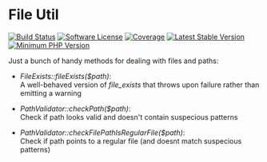 # File Util

[![Build Status](https://github.com/rosell-dk/file-util/workflows/build/badge.svg)](https://github.com/rosell-dk/file-util/actions/workflows/php.yml)
[![Software License](https://img.shields.io/badge/license-MIT-418677.svg)](https://github.com/rosell-dk/file-util/blob/master/LICENSE)
[![Coverage](https://img.shields.io/endpoint?url=https://little-b.it/file-util/code-coverage/coverage-badge.json)](http://little-b.it/file-util/code-coverage/coverage/index.html)
[![Latest Stable Version](https://img.shields.io/packagist/v/rosell-dk/file-util.svg)](https://packagist.org/packages/rosell-dk/file-util)
[![Minimum PHP Version](https://img.shields.io/packagist/php-v/rosell-dk/file-util)](https://php.net)

Just a bunch of handy methods for dealing with files and paths:


- *FileExists::fileExists($path)*:\
A well-behaved version of *file_exists* that throws upon failure rather than emitting a warning

- *PathValidator::checkPath($path)*:\
Check if path looks valid and doesn't contain suspecious patterns

- *PathValidator::checkFilePathIsRegularFile($path)*:\
Check if path points to a regular file (and doesnt match suspecious patterns)
